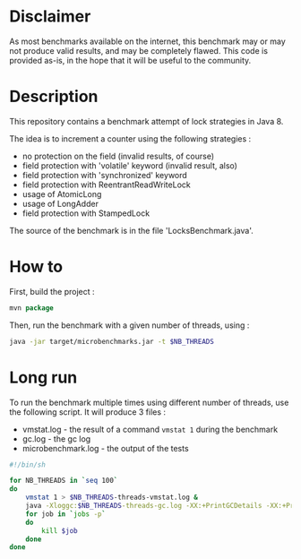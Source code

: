 # Disclaimer

As most benchmarks available on the internet, this benchmark may or may not produce valid results, and may be completely flawed. This code is provided as-is, in the hope that it will be useful to the community. 

# Description

This repository contains a benchmark attempt of lock strategies in Java 8.

The idea is to increment a counter using the following strategies :

* no protection on the field (invalid results, of course)
* field protection with 'volatile' keyword (invalid result, also)
* field protection with 'synchronized' keyword
* field protection with ReentrantReadWriteLock
* usage of AtomicLong
* usage of LongAdder
* field protection with StampedLock

The source of the benchmark is in the file 'LocksBenchmark.java'.

# How to

First, build the project :

```java
mvn package
```

Then, run the benchmark with a given number of threads, using :

```sh
java -jar target/microbenchmarks.jar -t $NB_THREADS
```

# Long run

To run the benchmark multiple times using different number of threads, use the following script. It will produce 3 files :

* vmstat.log - the result of a command ```vmstat 1``` during the benchmark
* gc.log - the gc log
* microbenchmark.log - the output of the tests

```sh
#!/bin/sh

for NB_THREADS in `seq 100`
do
    vmstat 1 > $NB_THREADS-threads-vmstat.log &
    java -Xloggc:$NB_THREADS-threads-gc.log -XX:+PrintGCDetails -XX:+PrintTenuringDistribution -jar microbenchmarks.jar -t $NB_THREADS | tee $NB_THREADS-threads-microbenchmark.log
    for job in `jobs -p`
    do
        kill $job
    done
done
```

